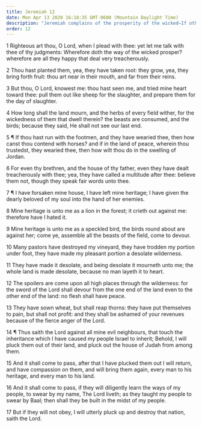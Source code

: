```yaml
---
title: Jeremiah 12
date: Mon Apr 13 2020 16:18:35 GMT-0600 (Mountain Daylight Time)
description: "Jeremiah complains of the prosperity of the wicked—If other nations learn the ways of Israel, they will be numbered with Israel."
order: 12
---
```


1 Righteous art thou, O Lord, when I plead with thee: yet let me talk with thee of thy judgments: Wherefore doth the way of the wicked prosper? wherefore are all they happy that deal very treacherously.

2 Thou hast planted them, yea, they have taken root: they grow, yea, they bring forth fruit: thou art near in their mouth, and far from their reins.

3 But thou, O Lord, knowest me: thou hast seen me, and tried mine heart toward thee: pull them out like sheep for the slaughter, and prepare them for the day of slaughter.

4 How long shall the land mourn, and the herbs of every field wither, for the wickedness of them that dwell therein? the beasts are consumed, and the birds; because they said, He shall not see our last end.

5 ¶ If thou hast run with the footmen, and they have wearied thee, then how canst thou contend with horses? and if in the land of peace, wherein thou trustedst, they wearied thee, then how wilt thou do in the swelling of Jordan.

6 For even thy brethren, and the house of thy father, even they have dealt treacherously with thee; yea, they have called a multitude after thee: believe them not, though they speak fair words unto thee.

7 ¶ I have forsaken mine house, I have left mine heritage; I have given the dearly beloved of my soul into the hand of her enemies.

8 Mine heritage is unto me as a lion in the forest; it crieth out against me: therefore have I hated it.

9 Mine heritage is unto me as a speckled bird, the birds round about are against her; come ye, assemble all the beasts of the field, come to devour.

10 Many pastors have destroyed my vineyard, they have trodden my portion under foot, they have made my pleasant portion a desolate wilderness.

11 They have made it desolate, and being desolate it mourneth unto me; the whole land is made desolate, because no man layeth it to heart.

12 The spoilers are come upon all high places through the wilderness: for the sword of the Lord shall devour from the one end of the land even to the other end of the land: no flesh shall have peace.

13 They have sown wheat, but shall reap thorns: they have put themselves to pain, but shall not profit: and they shall be ashamed of your revenues because of the fierce anger of the Lord.

14 ¶ Thus saith the Lord against all mine evil neighbours, that touch the inheritance which I have caused my people Israel to inherit; Behold, I will pluck them out of their land, and pluck out the house of Judah from among them.

15 And it shall come to pass, after that I have plucked them out I will return, and have compassion on them, and will bring them again, every man to his heritage, and every man to his land.

16 And it shall come to pass, if they will diligently learn the ways of my people, to swear by my name, The Lord liveth; as they taught my people to swear by Baal; then shall they be built in the midst of my people.

17 But if they will not obey, I will utterly pluck up and destroy that nation, saith the Lord.
